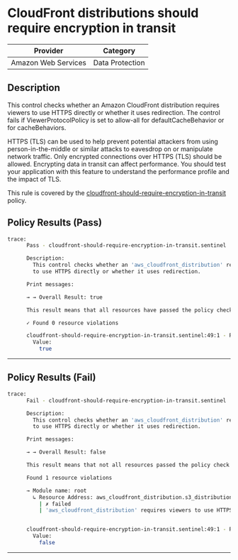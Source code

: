 # CloudFront distributions should require encryption in transit

| Provider            | Category        |
|---------------------|-----------------|
| Amazon Web Services | Data Protection |

## Description

This control checks whether an Amazon CloudFront distribution requires viewers to use HTTPS directly or whether it uses redirection. The control fails if ViewerProtocolPolicy is set to allow-all for defaultCacheBehavior or for cacheBehaviors.

HTTPS (TLS) can be used to help prevent potential attackers from using person-in-the-middle or similar attacks to eavesdrop on or manipulate network traffic. Only encrypted connections over HTTPS (TLS) should be allowed. Encrypting data in transit can affect performance. You should test your application with this feature to understand the performance profile and the impact of TLS.

This rule is covered by the [cloudfront-should-require-encryption-in-transit](../../policies/cloudfront/cloudfront-should-require-encryption-in-transit.sentinel) policy.

## Policy Results (Pass)
```bash
trace:
      Pass - cloudfront-should-require-encryption-in-transit.sentinel

      Description:
        This control checks whether an 'aws_cloudfront_distribution' requires viewers
        to use HTTPS directly or whether it uses redirection.

      Print messages:

      → → Overall Result: true

      This result means that all resources have passed the policy check for the policy cloudfront-should-require-encryption-in-transit.

      ✓ Found 0 resource violations

      cloudfront-should-require-encryption-in-transit.sentinel:49:1 - Rule "main"
        Value:
          true
```

---

## Policy Results (Fail)
```bash
trace:
      Fail - cloudfront-should-require-encryption-in-transit.sentinel

      Description:
        This control checks whether an 'aws_cloudfront_distribution' requires viewers
        to use HTTPS directly or whether it uses redirection.

      Print messages:

      → → Overall Result: false

      This result means that not all resources passed the policy check and the protected behavior is not allowed for the policy cloudfront-should-require-encryption-in-transit.

      Found 1 resource violations

      → Module name: root
        ↳ Resource Address: aws_cloudfront_distribution.s3_distribution
          | ✗ failed
          | 'aws_cloudfront_distribution' requires viewers to use HTTPS directly or whether it uses redirection. Refer to https://docs.aws.amazon.com/securityhub/latest/userguide/cloudfront-controls.html#cloudfront-3 for more details.


      cloudfront-should-require-encryption-in-transit.sentinel:49:1 - Rule "main"
        Value:
          false
```

---